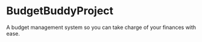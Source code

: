 # BudgetBuddyProject
 A budget management system so you can take charge of your finances with ease.
